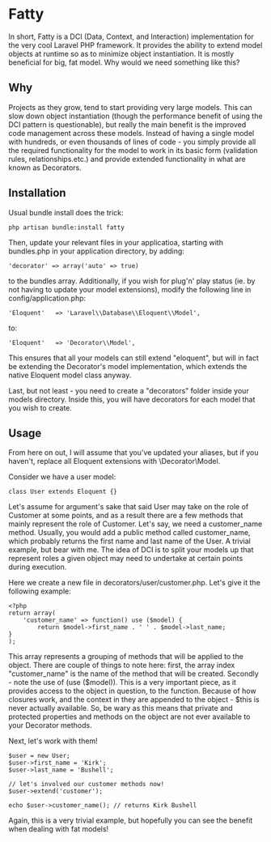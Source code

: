 Fatty
=====
In short, Fatty is a DCI (Data, Context, and Interaction) implementation for the very cool Laravel PHP framework. It provides the ability to extend model objects at runtime so as to minimize object instantiation. It is mostly beneficial for big, fat model. Why would we need something like this?

Why
---
Projects as they grow, tend to start providing very large models. This can slow down object instantiation (though the performance benefit of using the DCI pattern is questionable), but really the main benefit is the improved code management across these models. Instead of having a single model with hundreds, or even thousands of lines of code - you simply provide all the required functionality for the model to work in its basic form (validation rules, relationships.etc.) and provide extended functionality in what are known as Decorators.

Installation
------------
Usual bundle install does the trick:

    php artisan bundle:install fatty

Then, update your relevant files in your applicatioa, starting with bundles.php in your application directory, by adding:

    'decorator' => array('auto' => true)

to the bundles array. Additionally, if you wish for plug'n' play status (ie. by not having to update your model extensions), modify the following line in config/application.php:

    'Eloquent'   => 'Laravel\\Database\\Eloquent\\Model',

to:

    'Eloquent'   => 'Decorator\\Model',

This ensures that all your models can still extend "eloquent", but will in fact be extending the Decorator's model implementation, which extends the native Eloquent model class anyway.

Last, but not least - you need to create a "decorators" folder inside your models directory. Inside this, you will have decorators for each model that you wish to create.

Usage
-----
From here on out, I will assume that you've updated your aliases, but if you haven't, replace all Eloquent extensions with \Decorator\Model.

Consider we have a user model:

    class User extends Eloquent {}

Let's assume for argument's sake that said User may take on the role of Customer at some points, and as a result there are a few methods that mainly represent the role of Customer. Let's say, we need a customer_name method. Usually, you would add a public method called customer_name, which probably returns the first name and last name of the User. A trivial example, but bear with me. The idea of DCI is to split your models up that represent roles a given object may need to undertake at certain points during execution.

Here we create a new file in decorators/user/customer.php. Let's give it the following example:

    <?php
    return array(
        'customer_name' => function() use ($model) {
            return $model->first_name . ' ' . $model->last_name;
	}
    );

This array represents a grouping of methods that will be applied to the object. There are couple of things to note here: first, the array index "customer_name" is the name of the method that will be created. Secondly - note the use of (use ($model)). This is a very important piece, as it provides access to the object in question, to the function. Because of how closures work, and the context in they are appended to the object - $this is never actually available. So, be wary as this means that private and protected properties and methods on the object are not ever available to your Decorator methods.

Next, let's work with them!

    $user = new User;
    $user->first_name = 'Kirk';
    $user->last_name = 'Bushell';
    
    // let's involved our customer methods now!
    $user->extend('customer');
    
    echo $user->customer_name(); // returns Kirk Bushell

Again, this is a very trivial example, but hopefully you can see the benefit when dealing with fat models!
